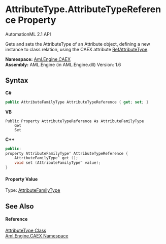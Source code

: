 # AttributeType.AttributeTypeReference Property 
AutomationML 2.1 API 

Gets and sets the AttributeType of an Attribute object, defining a new instance to class relation, using the CAEX attribute <a href="P_Aml_Engine_CAEX_AttributeTypeType_RefAttributeType">RefAttributeType</a>.

**Namespace:**&nbsp;<a href="N_Aml_Engine_CAEX">Aml.Engine.CAEX</a><br />**Assembly:**&nbsp;AML.Engine (in AML.Engine.dll) Version: 1.6

## Syntax

**C#**<br />
``` C#
public AttributeFamilyType AttributeTypeReference { get; set; }
```

**VB**<br />
``` VB
Public Property AttributeTypeReference As AttributeFamilyType
	Get
	Set
```

**C++**<br />
``` C++
public:
property AttributeFamilyType^ AttributeTypeReference {
	AttributeFamilyType^ get ();
	void set (AttributeFamilyType^ value);
}
```


#### Property Value
Type: <a href="T_Aml_Engine_CAEX_AttributeFamilyType">AttributeFamilyType</a>

## See Also


#### Reference
<a href="T_Aml_Engine_CAEX_AttributeType">AttributeType Class</a><br /><a href="N_Aml_Engine_CAEX">Aml.Engine.CAEX Namespace</a><br />